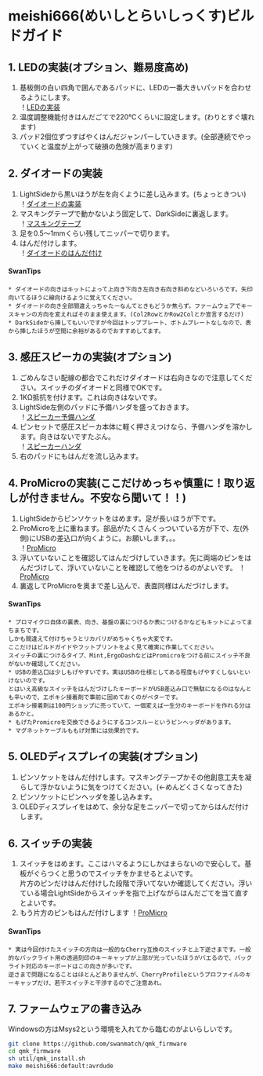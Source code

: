 # meishi666(めいしとらいしっくす)ビルドガイド

## 1. LEDの実装(オプション、難易度高め)
1. 基板側の白い四角で囲んであるパッドに、LEDの一番大きいパッドを合わせるようにします。  
！[LEDの実装](images/1.jpg)
2. 温度調整機能付きはんだごてで220℃くらいに設定します。(わりとすぐ壊れます)
3. パッド2個位ずつすばやくはんだジャンパーしていきます。(全部連続でやっていくと温度が上がって破損の危険が高まります)

## 2. ダイオードの実装

1. LightSideから黒いほうが左を向くように差し込みます。(ちょっときつい)  
！[ダイオードの実装](images/2.jpg)
2. マスキングテープで動かないよう固定して、DarkSideに裏返します。  
！[マスキングテープ](images/3.jpg)
3. 足を0.5～1mmくらい残してニッパーで切ります。  
4. はんだ付けします。  
！[ダイオードのはんだ付け](images/4.jpg)

#### SwanTips
    * ダイオードの向きはキットによって上向き下向き左向き右向き斜めなどいろいろです。矢印向いてるほうに線向けるように覚えてください。
    * ダイオードの向き全部間違えっちゃたーなんてときもどうか焦らず。ファームウェアでキースキャンの方向を変えればそのまま使えます。(Col2RowとかRow2Colとか宣言するだけ)
    * DarkSideから挿してもいいですが今回はトッププレート、ボトムプレートなしなので、表から挿したほうが空間に余裕があるのでおすすめしてます。

## 3. 感圧スピーカの実装(オプション)
1. ごめんなさい配線の都合でこれだけダイオードは右向きなので注意してください。スイッチのダイオードと同様でOKです。
2. 1KΩ抵抗を付けます。これは向きはないです。
3. LightSide左側のパッドに予備ハンダを盛っておきます。  
！[スピーカー予備ハンダ](images/5.jpg)
4. ピンセットで感圧スピーカ本体に軽く押さえつけなら、予備ハンダを溶かします。向きはないですたぶん。  
！[スピーカーハンダ](images/6.jpg)
5. 右のパッドにもはんだを流し込みます。

## 4. ProMicroの実装(ここだけめっちゃ慎重に！取り返しが付きません。不安なら聞いて！！)
1. LightSideからピンソケットをはめます。足が長いほうが下です。
2. ProMicroを上に重ねます。部品がたくさんくっついている方が下で、左(外側)にUSBの差込口が向くように。お願いします。。。  
！[ProMicro](images/7.jpg)
3. 浮いていないことを確認してはんだづけしていきます。先に両端のピンをはんだづけして、浮いていないことを確認して他をつけるのがよいです。
！[ProMicro](images/8.jpg)
4. 裏返してProMicroを奥まで差し込んで、表面同様はんだづけします。

#### SwanTips
    * プロマイクロ自体の裏表、向き、基盤の裏につけるか表につけるかなどもキットによってまちまちです。  
    しかも間違えて付けちゃうとリカバリがめちゃくちゃ大変です。  
    ここだけはビルドガイドやフットプリントをよく見て確実に作業してください。  
    スイッチの裏につけるタイプ、Mint,ErgoDashなどはPromicroをつける前にスイッチ不良がないか確認してください。
    * USBの差込口は少しもげやすいです。実はUSBの仕様としてある程度もげやすくしないといけないのです。  
    とはいえ高級なスイッチをはんだづけしたキーボードがUSB差込み口で無駄になるのはなんとも辛いので、エポキシ接着剤で事前に固めておくのがベターです。  
    エポキシ接着剤は100円ショップに売っていて、一個変えば一生分のキーボードを作れる分はあるかと。
    * もげたPromicroを交換できるようにするコンスルーというピンヘッダがあります。
    * マグネットケーブルももげ対策には効果的です。

## 5. OLEDディスプレイの実装(オプション)
1. ピンソケットをはんだ付けします。マスキングテープかその他創意工夫を凝らして浮かないように気をつけてください。(←めんどくさくなってきた)
2. ピンソケットにピンヘッダを差し込みます。
3. OLEDディスプレイをはめて、余分な足をニッパーで切ってからはんだ付けします。

## 6. スイッチの実装
1. スイッチをはめます。ここはハマるようにしかはまらないので安心して。基板がぐらつくと思うのでスイッチをかませるとよいです。  
片方のピンだけはんだ付けした段階で浮いてないか確認してください。浮いている場合LightSideからスイッチを指で上げながらはんだごてを当て直すとよいです。
2. もう片方のピンもはんだ付けします
！[ProMicro](images/9.jpg)

#### SwanTips
    * 実は今回付けたスイッチの方向は一般的なCherry互換のスイッチと上下逆さまです。一般的なバックライト用の透過刻印のキーキャップが上部が光っていたほうがバエるので、バックライト対応のキーボードはこの向きが多いです。  
    逆さまで問題になることはほとんどありませんが、CherryProfileというプロファイルのキーキャップだけ、若干スイッチと干渉するのでご注意あれ。

 ## 7. ファームウェアの書き込み
Windowsの方はMsys2という環境を入れてから臨むのがよいらしいです。

```sh
git clone https://github.com/swanmatch/qmk_firmware
cd qmk_firmware
sh util/qmk_install.sh
make meishi666:default:avrdude
```
